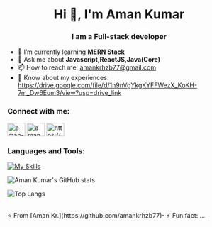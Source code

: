 
 <h1 align="center">Hi 👋, I'm Aman Kumar</h1>
 <h3 align="center">I am a Full-stack developer</h3>

- 🌱 I’m currently learning **MERN Stack**
- 💬 Ask me about **Javascript,ReactJS,Java(Core)**
- 📫 How to reach me: amankrhzb77@gmail.com
- 📄 Know about my experiences: https://drive.google.com/file/d/1n9nVgYkgKYFFWezX_KoKH-7m_Dw6Eum3/view?usp=drive_link

  
<h3 align="left">Connect with me:</h3>
<p align="left">
<a href="https://www.linkedin.com/in/aman-kumar-73453223b" target="blank"><img align="center" src="https://raw.githubusercontent.com/rahuldkjain/github-profile-readme-generator/master/src/images/icons/Social/linked-in-alt.svg" alt="aman-kumar-73453223b" height="30" width="40" /></a>
<a href="https://leetcode.com/u/amankrhzb/" target="blank"><img align="center" src="https://raw.githubusercontent.com/rahuldkjain/github-profile-readme-generator/master/src/images/icons/Social/leet-code.svg" alt="amankrhzb" height="30" width="40" /></a>
<a href="https://www.geeksforgeeks.org/user/amankrhzb77" target="blank"><img align="center" src="https://raw.githubusercontent.com/rahuldkjain/github-profile-readme-generator/master/src/images/icons/Social/geeks-for-geeks.svg" alt="https://www.geeksforgeeks.org/user/amankrhzb77" height="30" width="40" /></a>
</p>

### Languages and Tools:
[![My Skills](https://skillicons.dev/icons?i=react,nodejs,mongodb,bootstrap,springboot,java,javascript,git,postman,xd&perline=5)](https://skillicons.dev)

![Aman Kumar's GitHub stats](https://github-readme-stats.vercel.app/api?username=amankrhzb77&show_icons=true&theme=dark)

![Top Langs](https://github-readme-stats.vercel.app/api/top-langs/?username=amankrhzb77&theme=dark)


<br>
⭐️ From [Aman Kr.](https://github.com/amankrhzb77)- ⚡ Fun fact: ...
